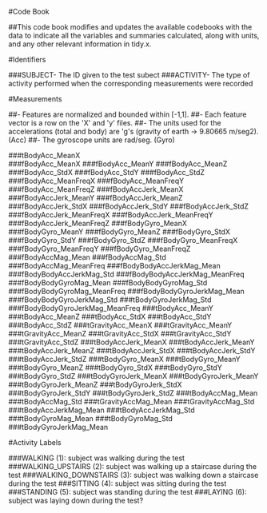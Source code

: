 #Code Book

##This code book modifies and updates the available codebooks with the data to indicate all the variables and summaries calculated, along with units, and any other relevant information in tidy.x.

#Identifiers

###SUBJECT- The ID given to the test subect
###ACTIVITY- The type of activity performed when the corresponding measurements were recorded


#Measurements

##- Features are normalized and bounded within [-1,1]. 
##- Each feature vector is a row on the 'X' and 'y' files. 
##- The units used for the accelerations (total and body) are 'g's (gravity of earth -> 9.80665 m/seg2). (Acc)
##- The gyroscope units are rad/seg. (Gyro)

###tBodyAcc_MeanX                 
###fBodyAcc_MeanX
###fBodyAcc_MeanY
###fBodyAcc_MeanZ
###fBodyAcc_StdX
###fBodyAcc_StdY
###fBodyAcc_StdZ
###fBodyAcc_MeanFreqX
###fBodyAcc_MeanFreqY
###fBodyAcc_MeanFreqZ
###fBodyAccJerk_MeanX
###fBodyAccJerk_MeanY
###fBodyAccJerk_MeanZ
###fBodyAccJerk_StdX
###fBodyAccJerk_StdY
###fBodyAccJerk_StdZ
###fBodyAccJerk_MeanFreqX
###fBodyAccJerk_MeanFreqY
###fBodyAccJerk_MeanFreqZ
###fBodyGyro_MeanX
###fBodyGyro_MeanY
###fBodyGyro_MeanZ
###fBodyGyro_StdX
###fBodyGyro_StdY
###fBodyGyro_StdZ
###fBodyGyro_MeanFreqX
###fBodyGyro_MeanFreqY
###fBodyGyro_MeanFreqZ
###fBodyAccMag_Mean
###fBodyAccMag_Std
###fBodyAccMag_MeanFreq
###fBodyBodyAccJerkMag_Mean
###fBodyBodyAccJerkMag_Std
###fBodyBodyAccJerkMag_MeanFreq
###fBodyBodyGyroMag_Mean
###fBodyBodyGyroMag_Std
###fBodyBodyGyroMag_MeanFreq
###fBodyBodyGyroJerkMag_Mean
###fBodyBodyGyroJerkMag_Std
###tBodyGyroJerkMag_Std
###fBodyBodyGyroJerkMag_MeanFreq
###tBodyAcc_MeanY
###tBodyAcc_MeanZ
###tBodyAcc_StdX
###tBodyAcc_StdY
###tBodyAcc_StdZ
###tGravityAcc_MeanX
###tGravityAcc_MeanY
###tGravityAcc_MeanZ
###tGravityAcc_StdX
###tGravityAcc_StdY
###tGravityAcc_StdZ
###tBodyAccJerk_MeanX
###tBodyAccJerk_MeanY
###tBodyAccJerk_MeanZ
###tBodyAccJerk_StdX
###tBodyAccJerk_StdY
###tBodyAccJerk_StdZ
###tBodyGyro_MeanX
###tBodyGyro_MeanY
###tBodyGyro_MeanZ
###tBodyGyro_StdX
###tBodyGyro_StdY
###tBodyGyro_StdZ
###tBodyGyroJerk_MeanX
###tBodyGyroJerk_MeanY
###tBodyGyroJerk_MeanZ
###tBodyGyroJerk_StdX
###tBodyGyroJerk_StdY
###tBodyGyroJerk_StdZ
###tBodyAccMag_Mean
###tBodyAccMag_Std
###tGravityAccMag_Mean
###tGravityAccMag_Std
###tBodyAccJerkMag_Mean
###tBodyAccJerkMag_Std
###tBodyGyroMag_Mean
###tBodyGyroMag_Std
###tBodyGyroJerkMag_Mean



#Activity Labels

###WALKING (1): subject was walking during the test
###WALKING_UPSTAIRS (2): subject was walking up a staircase during the test
###WALKING_DOWNSTAIRS (3): subject was walking down a staircase during the test
###SITTING (4): subject was sitting during the test
###STANDING (5): subject was standing during the test
###LAYING (6): subject was laying down during the test?

